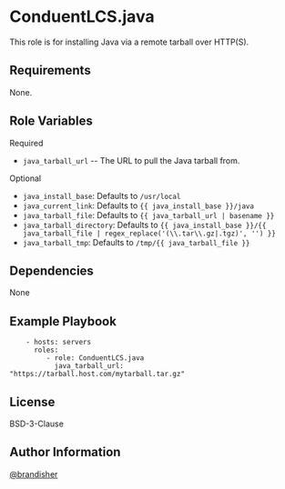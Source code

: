 ConduentLCS.java
=========

This role is for installing Java via a remote tarball over HTTP(S).

Requirements
------------

None.

Role Variables
--------------
Required
* `java_tarball_url` -- The URL to pull the Java tarball from.

Optional
* `java_install_base`: Defaults to `/usr/local`
* `java_current_link`: Defaults to `{{ java_install_base }}/java`
* `java_tarball_file`: Defaults to `{{ java_tarball_url | basename }}`
* `java_tarball_directory`: Defaults to `{{ java_install_base }}/{{ java_tarball_file | regex_replace('(\\.tar\\.gz|.tgz)', '') }}`
* `java_tarball_tmp`: Defaults to `/tmp/{{ java_tarball_file }}`

Dependencies
------------

None

Example Playbook
----------------

```
    - hosts: servers
      roles:
         - role: ConduentLCS.java
           java_tarball_url: "https://tarball.host.com/mytarball.tar.gz"
```

License
-------

BSD-3-Clause

Author Information
------------------

[@brandisher](https://github.com/brandisher)
